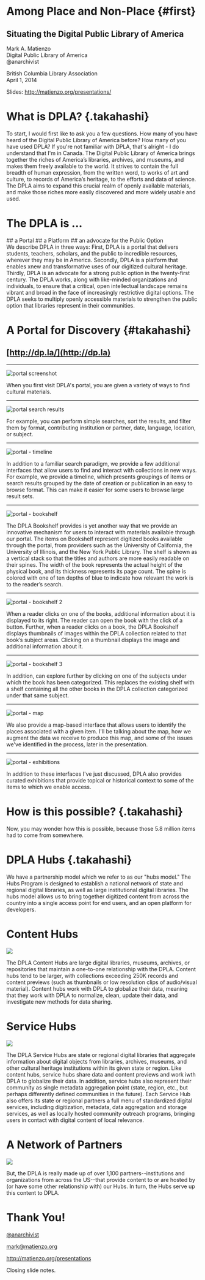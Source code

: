 # Among Place and Non-Place {#first}
## Situating the Digital Public Library of America

Mark A. Matienzo   
Digital Public Library of America   
@anarchivist

British Columbia Library Association    
April 1, 2014

Slides: <http://matienzo.org/presentations/>

# What is DPLA? {.takahashi}

<div role="note" class="note">
To start, I would first like to ask you a few questions.   
How many of you have heard of the Digital Public Library of America before?     
How many of you have used DPLA?    
If you're not familiar with DPLA, that's alright - I do understand that I'm in Canada.
The Digital Public Library of America brings together the riches of America’s libraries, archives, and museums, and makes them freely available to the world. It strives to contain the full breadth of human expression, from the written word, to works of art and culture, to records of America’s heritage, to the efforts and data of science. The DPLA aims to expand this crucial realm of openly available materials, and make those riches more easily discovered and more widely usable and used.
</div>

# The DPLA is ...
<div class="incremental">
## a <span class="glow">Portal</span>
## a <span class="glow">Platform</span>
## an advocate for the <span class="glow">Public Option</span>
</div>

<div role="note" class="note">
We describe DPLA in three ways:    
First, DPLA is a portal that delivers students, teachers, scholars, and the public to incredible resources, wherever they may be in America.    
Secondly, DPLA is a platform that enables xnew and transformative uses of our digitized cultural heritage.    
Thirdly, DPLA is an advocate for a strong public option in the twenty-first century. The DPLA works, along with like-minded organizations and individuals, to ensure that a critical, open intellectual landscape remains vibrant and broad in the face of increasingly restrictive digital options. The DPLA seeks to multiply openly accessible materials to strengthen the public option that libraries represent in their communities.
</div>

# A <span class="glow">Portal</span> for Discovery {#takahashi}
## [http://dp.la/](http://dp.la)

------------------

![portal screenshot](images/portal-1.png)

<div role="note" class="note">
When you first visit DPLA's portal, you are given a variety of ways to find cultural materials. 
</div>

------------------

![portal search results](images/portal-2.png)

<div role="note" class="note">
For example, you can perform simple searches, sort the results, and filter them by format, contributing institution or partner, date, language, location, or subject.
</div>

------------------

![portal - timeline](images/timeline.png)

<div role="note" class="note">
In addition to a familiar search paradigm, we provide a few additional interfaces that allow users to find and interact with collections in new ways.    
For example, we provide a timeline, which presents groupings of items or search results grouped by the date of creation or publication in an easy to browse format.
This can make it easier for some users to browse large result sets.
</div>

------------------

![portal - bookshelf](images/bookshelf-1.png)

<div role="note" class="note">
The DPLA Bookshelf provides is yet another way that we provide an innovative mechanism for users to interact with materials available through our portal.    
The items on Bookshelf represent digitized books available through the portal, from providers such as the University of California, the University of Illinois, and the New York Public Library.    
The shelf is shown as a vertical stack so that the titles and authors are more easily readable on their spines.    
The width of the book represents the actual height of the physical book, and its thickness represents its page count.    
The spine is colored with one of ten depths of blue to indicate how relevant the work is to the reader’s search.
</div>

------------------

![portal - bookshelf 2](images/bookshelf-2.png)

<div role="note" class="note">
When a reader clicks on one of the books, additional information about it is displayed to its right. The reader can open the book with the click of a button.    
Further, when a reader clicks on a book, the DPLA Bookshelf displays thumbnails of images within the DPLA collection related to that book’s subject areas.    
Clicking on a thumbnail displays the image and additional information about it.
</div>

------------------

![portal - bookshelf 3](images/bookshelf-3.png)

<div role="note" class="note">
In addition, can explore further by clicking on one of the subjects under which the book has been categorized.    
This replaces the existing shelf with a shelf containing all the other books in the DPLA collection categorized under that same subject.
</div>

------------------

![portal - map](images/map-1.png)

<div role="note" class="note">
We also provide a map-based interface that allows users to identify the places associated with a given item.
I'll be talking about the map, how we augment the data we receive to produce this map, and some of the issues we've identified in the process, later in the presentation.
</div>

------------------

![portal - exhibitions](images/exhibitions-1.png)

<div role="note" class="note">
In addition to these interfaces I've just discussed, DPLA also provides curated exhibitions that provide topical or historical context to some of the items to which we enable access.
</div>

# How is this possible? {.takahashi}

<div role="note" class="note">
Now, you may wonder how this is possible, because those 5.8 million items had to come from somewhere.
</div>

# DPLA Hubs {.takahashi}

<div role="note" class="note">
We have a partnership model which we refer to as our "hubs model."    
The Hubs Program is designed to establish a national network of state and regional digital libraries, as well as large institutional digital libraries.    
The hubs model allows us to bring together digitized content from across the country into a single access point for end users, and an open platform for developers.
</div>

# Content Hubs

![](images/content-hubs.png)

<div role="note" class="note">
The DPLA Content Hubs are large digital libraries, museums, archives, or repositories that maintain a one-to-one relationship with the DPLA.    
Content hubs tend to be larger, with collections exceeding 250K records and content previews (such as thumbnails or low resolution clips of audio/visual material).
Content hubs work with DPLA to globalize their data, meaning that they work with DPLA to normalize, clean, update their data, and investigate new methods for data sharing.
</div>

# Service Hubs

![](images/service-hubs.png)

<div role="note" class="note">
The DPLA Service Hubs are state or regional digital libraries that aggregate information about digital objects from libraries, archives, museums, and other cultural heritage institutions within its given state or region.    
Like content hubs, service hubs share data and content previews and work iwth DPLA to globalize their data. 
In addition, service hubs also represent their community as single metadata aggregation point (state, region, etc., but perhaps differently defined communities in the future).   
Each Service Hub also offers its state or regional partners a full menu of standardized digital services, including digitization, metadata, data aggregation and storage services, as well as locally hosted community outreach programs, bringing users in contact with digital content of local relevance.   
</div>

# A Network of Partners

![](images/partners.png)

<div role="note" class="note">
But, the DPLA is really made up of over 1,100 partners--institutions and organizations from across the US--that provide content to or are hosted by (or have some other relationship with) our Hubs. In turn, the Hubs serve up this content to DPLA. 
</div>

# Thank You!

[\@anarchivist](https://twitter.com/anarchivist)

<mark@matienzo.org>

<http://matienzo.org/presentations>

<div role="note" class="note">
  Closing slide notes.
</div>


